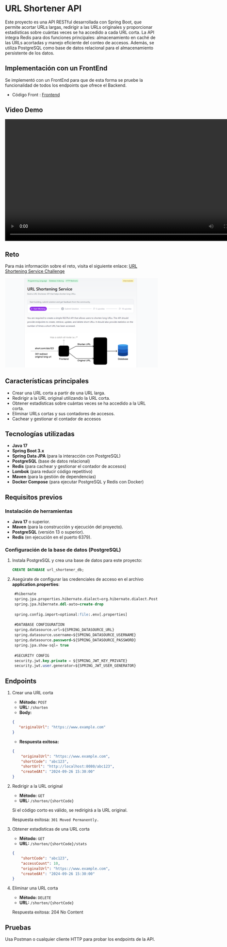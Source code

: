 # URL Shortener API

Este proyecto es una API RESTful desarrollada con Spring Boot, que permite acortar URLs largas, redirigir a las URLs originales y proporcionar estadísticas sobre cuántas veces se ha accedido a cada URL corta. La API integra Redis para dos funciones principales: almacenamiento en caché de las URLs acortadas y manejo eficiente del conteo de accesos. Además, se utiliza PostgreSQL como base de datos relacional para el almacenamiento persistente de los datos.

## Implementación con un FrontEnd
Se implementó con un FrontEnd para que de esta forma se pruebe la funcionalidad de todos los endpoints que ofrece el Backend.
- Código Front : [Frontend](https://roadmap.sh/projects/url-shortening-service)

## Video Demo

<video width="800" controls>
  <source src="images/demostracion_1.mp4" type="video/mp4">
  Tu navegador no soporta el video.
</video>

## Reto
Para más información sobre el reto, visita el siguiente enlace: [URL Shortening Service Challenge](https://roadmap.sh/projects/url-shortening-service)

<p align="center">
  <img src="images/reto.png" alt="reto" width="800"/>
</p>

## Características principales
- Crear una URL corta a partir de una URL larga.
- Redirigir a la URL original utilizando la URL corta.
- Obtener estadísticas sobre cuántas veces se ha accedido a la URL corta.
- Eliminar URLs cortas y sus contadores de accesos.
- Cachear y gestionar el contador de accesos

## Tecnologías utilizadas
- **Java 17**
- **Spring Boot 3.x**
- **Spring Data JPA** (para la interacción con PostgreSQL)
- **PostgreSQL** (base de datos relacional)
- **Redis** (para cachear y gestionar el contador de accesos)
- **Lombok** (para reducir código repetitivo)
- **Maven** (para la gestión de dependencias)
- **Docker Compose** (para ejecutar PostgreSQL y Redis con Docker)

## Requisitos previos

### Instalación de herramientas
- **Java 17** o superior.
- **Maven** (para la construcción y ejecución del proyecto).
- **PostgreSQL** (versión 13 o superior).
- **Redis** (en ejecución en el puerto 6379).

### Configuración de la base de datos (PostgreSQL)
1. Instala PostgreSQL y crea una base de datos para este proyecto:
   ```sql
   CREATE DATABASE url_shortener_db;
    ```
2. Asegúrate de configurar las credenciales de acceso en el archivo **application.properties**:
   ```sql
    #hibernate
    spring.jpa.properties.hibernate.dialect=org.hibernate.dialect.PostgreSQLDialect
    spring.jpa.hibernate.ddl-auto=create-drop
    
    spring.config.import=optional:file:.env[.properties]
    
    #DATABASE CONFIGURATION
    spring.datasource.url=${SPRING_DATASOURCE_URL}
    spring.datasource.username=${SPRING_DATASOURCE_USERNAME}
    spring.datasource.password=${SPRING_DATASOURCE_PASSWORD}
    spring.jpa.show-sql= true
    
    #SECURITY CONFIG
    security.jwt.key.private = ${SPRING_JWT_KEY_PRIVATE}
    security.jwt.user.generator=${SPRING_JWT_USER_GENERATOR}
    ```
## Endpoints

1. Crear una URL corta
    - **Método:** `POST`
    - **URL:** `/shorten`
    - **Body:**
    ```json
   {
       "originalUrl": "https://www.example.com"
    }
   ```
    - **Respuesta exitosa:**
    ```json
    {
        "originalUrl": "https://www.example.com",
        "shortCode": "abc123",
        "shortUrl": "http://localhost:8080/abc123",
        "createdAt": "2024-09-26 15:30:00"
    }
   ```
2. Redirigir a la URL original
    - **Método:** `GET`
    - **URL:** `/shorten/{shortCode}`
   
    Si el código corto es válido, se redirigirá a la URL original.

    Respuesta exitosa: `301 Moved Permanently.`


3. Obtener estadísticas de una URL corta
    - **Método:** `GET`
    - **URL:** `/shorten/{shortCode}/stats`
    ```json
    {
        "shortCode": "abc123",
        "accessCount": 10,
        "originalUrl": "https://www.example.com",
        "createdAt": "2024-09-26 15:30:00"
    }
   ```

4. Eliminar una URL corta
    - **Método:** `DELETE`
    - **URL:** `/shorten/{shortCode}`
   
    Respuesta exitosa: 204 No Content

## Pruebas
Usa Postman o cualquier cliente HTTP para probar los endpoints de la API.













